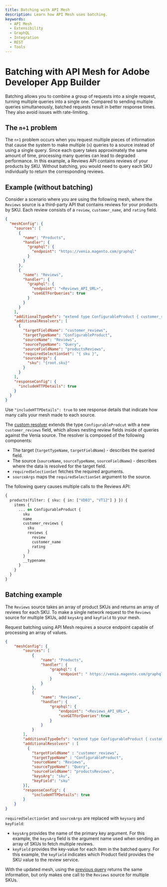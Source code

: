 ```yaml
---
title: Batching with API Mesh
description: Learn how API Mesh uses batching. 
keywords:
  - API Mesh
  - Extensibility
  - GraphQL
  - Integration
  - REST
  - Tools
---
```


# Batching with API Mesh for Adobe Developer App Builder

Batching allows you to combine a group of requests into a single request, turning multiple queries into a single one. Compared to sending multiple queries simultaneously, batched requests result in better response times. They also avoid issues with rate-limiting.

## The `n+1` problem

The `n+1` problem occurs when you request multiple pieces of information that cause the system to make multiple (`n`) queries to a source instead of using a single query. Since each query takes approximately the same amount of time, processing many queries can lead to degraded performance. In this example, a Reviews API contains reviews of your products by SKU. Without batching, you would need to query each SKU individually to return the corresponding reviews.

## Example (without batching)

Consider a scenario where you are using the following mesh, where the `Reviews` source is a third-party API that contains reviews for your products by SKU. Each review consists of a `review`, `customer_name`, and `rating` field.

```json
{
  "meshConfig": {
    "sources": [
      {
        "name": "Products",
        "handler": {
          "graphql": {
            "endpoint": "https://venia.magento.com/graphql"
          }
        }
      },
      {
        "name": "Reviews",
        "handler": {
          "graphql": {
            "endpoint": "<Reviews_API_URL>",
            "useGETForQueries": true
          }
        }
      }
    ],
    "additionalTypeDefs": "extend type ConfigurableProduct { customer_reviews: [productReviewslist]} ",
    "additionalResolvers": [
      {
        "targetFieldName": "customer_reviews",
        "targetTypeName": "ConfigurableProduct",
        "sourceName": "Reviews",
        "sourceTypeName": "Query",
        "sourceFieldName": "productsReviews",
        "requiredSelectionSet": "{ sku }",
        "sourceArgs": {
          "sku": "{root.sku}"
        }
      }
    ],
    "responseConfig": {
      "includeHTTPDetails": true
    }
  }
}
```

<InlineAlert variant="info" slots="text"/>

Use `"includeHTTPDetails": true` to see response details that indicate how many calls your mesh made to each source.

The [custom resolver](./index.md) extends the type `ConfigurableProdcut` with a new `customer_reviews` field, which allows nesting review fields inside of queries against the Venia source. The resolver is composed of the following components:

- The target (`targetTypeName`, `targetFieldName`) - describes the queried field.
- The source (`sourceName`, `sourceTypeName`, `sourceFieldName`) - describes where the data is resolved for the target field.
- `requiredSelectionSet` fetches the required arguments.
- `sourceArgs` maps the `requiredSelectionSet` argument to the source.

The following query causes multiple calls to the Reviews API:

```graphql
{
  products(filter: { sku: { in: ["VD03", "VT12"] } }) {
    items {
      ... on ConfigurableProduct {
        sku
        name
        customer_reviews {
          sku
          reviews {
            review
            customer_name
            rating
          }
        }
        __typename
      }
    }
  }
}
```

## Batching example

The `Reviews` source takes an array of product SKUs and returns an array of reviews for each SKU. To make a single network request to the `Reviews` source for multiple SKUs, add `keysArg` and `keyField` to your mesh.

<InlineAlert variant="info" slots="text"/>

Request batching using API Mesh requires a source endpoint capable of processing an array of values.

```json
{
    "meshConfig": {
        "sources": [
            {
                "name": "Products",
                "handler": {
                    "graphql": {
                        "endpoint": " https://venia.magento.com/graphql"
                    }
                }
            },
            {
                "name": "Reviews",
                "handler": {
                    "graphql": {
                        "endpoint": "<Reviews_API_URL>",
                        "useGETForQueries":true
                    }
                }
            }
        ],
        "additionalTypeDefs": "extend type ConfigurableProduct { customer_reviews: productReviewslist} " ,
        "additionalResolvers" : [
          {
            "targetFieldName" : "customer_reviews",
            "targetTypeName" : "ConfigurableProduct",
            "sourceName": "Reviews",
            "sourceTypeName": "Query",
            "sourceFieldName": "productsReviews",
            "keysArg": "sku",
            "keyField": "sku"
        }],
        "responseConfig": {
            "includeHTTPDetails": true
        }
    }
}
```

`requiredSelectionSet` and `sourceArgs` are replaced with `keysarg` and `keyField`:

- `keysArg` provides the name of the primary key argument. For this example, the `keysArg` field is the argument name used when sending an array of SKUs to fetch multiple reviews.
- `keyField` provides the key-value for each item in the batched query. For this example, the `keyField` indicates which Product field provides the SKU value to the review service.

With the updated mesh, using the [previous query](#example-without-batching) returns the same information, but only makes one call to the `Reviews` source for multiple SKUs.
